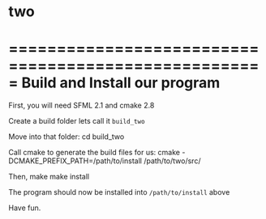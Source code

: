 two
===

====================================================
= Build and Install our program
====================================================
First, you will need SFML 2.1 and cmake 2.8

Create a build folder lets call it `build_two`

Move into that folder:
    cd build_two

Call cmake to generate the build files for us:
    cmake -DCMAKE_PREFIX_PATH=/path/to/install /path/to/two/src/

Then,
    make
    make install

The program should now be installed into `/path/to/install` above

Have fun.
